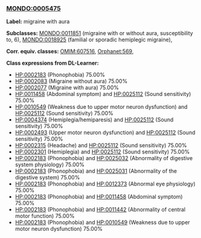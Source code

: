 
### [MONDO:0005475](http://purl.obolibrary.org/obo/MONDO_0005475)
**Label:** migraine with aura

**Subclasses:** [MONDO:0011851](http://purl.obolibrary.org/obo/MONDO_0011851) (migraine with or without aura, susceptibility to, 6), [MONDO:0018925](http://purl.obolibrary.org/obo/MONDO_0018925) (familial or sporadic hemiplegic migraine), 

**Corr. equiv. classes:** [OMIM:607516](http://purl.obolibrary.org/obo/OMIM_607516), [Orphanet:569](http://www.orpha.net/ORDO/Orphanet_569), 

**Class expressions from DL-Learner:**

- [HP:0002183](http://purl.obolibrary.org/obo/HP_0002183) (Phonophobia) 75.00%
- [HP:0002083](http://purl.obolibrary.org/obo/HP_0002083) (Migraine without aura) 75.00%
- [HP:0002077](http://purl.obolibrary.org/obo/HP_0002077) (Migraine with aura) 75.00%
- [HP:0011458](http://purl.obolibrary.org/obo/HP_0011458) (Abdominal symptom) and [HP:0025112](http://purl.obolibrary.org/obo/HP_0025112) (Sound sensitivity) 75.00%
- [HP:0010549](http://purl.obolibrary.org/obo/HP_0010549) (Weakness due to upper motor neuron dysfunction) and [HP:0025112](http://purl.obolibrary.org/obo/HP_0025112) (Sound sensitivity) 75.00%
- [HP:0004374](http://purl.obolibrary.org/obo/HP_0004374) (Hemiplegia/hemiparesis) and [HP:0025112](http://purl.obolibrary.org/obo/HP_0025112) (Sound sensitivity) 75.00%
- [HP:0002493](http://purl.obolibrary.org/obo/HP_0002493) (Upper motor neuron dysfunction) and [HP:0025112](http://purl.obolibrary.org/obo/HP_0025112) (Sound sensitivity) 75.00%
- [HP:0002315](http://purl.obolibrary.org/obo/HP_0002315) (Headache) and [HP:0025112](http://purl.obolibrary.org/obo/HP_0025112) (Sound sensitivity) 75.00%
- [HP:0002301](http://purl.obolibrary.org/obo/HP_0002301) (Hemiplegia) and [HP:0025112](http://purl.obolibrary.org/obo/HP_0025112) (Sound sensitivity) 75.00%
- [HP:0002183](http://purl.obolibrary.org/obo/HP_0002183) (Phonophobia) and [HP:0025032](http://purl.obolibrary.org/obo/HP_0025032) (Abnormality of digestive system physiology) 75.00%
- [HP:0002183](http://purl.obolibrary.org/obo/HP_0002183) (Phonophobia) and [HP:0025031](http://purl.obolibrary.org/obo/HP_0025031) (Abnormality of the digestive system) 75.00%
- [HP:0002183](http://purl.obolibrary.org/obo/HP_0002183) (Phonophobia) and [HP:0012373](http://purl.obolibrary.org/obo/HP_0012373) (Abnormal eye physiology) 75.00%
- [HP:0002183](http://purl.obolibrary.org/obo/HP_0002183) (Phonophobia) and [HP:0011458](http://purl.obolibrary.org/obo/HP_0011458) (Abdominal symptom) 75.00%
- [HP:0002183](http://purl.obolibrary.org/obo/HP_0002183) (Phonophobia) and [HP:0011442](http://purl.obolibrary.org/obo/HP_0011442) (Abnormality of central motor function) 75.00%
- [HP:0002183](http://purl.obolibrary.org/obo/HP_0002183) (Phonophobia) and [HP:0010549](http://purl.obolibrary.org/obo/HP_0010549) (Weakness due to upper motor neuron dysfunction) 75.00%


